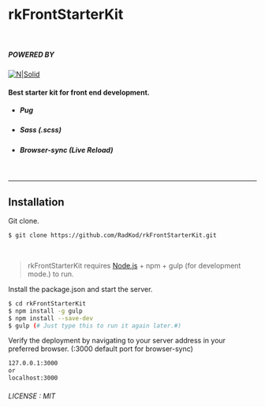#  rkFrontStarterKit

&nbsp;
##### POWERED BY
[![N|Solid](https://www.radkod.com/cdn/radkod_mail_imza.png)](https://www.radkod.com)

#### Best starter kit for front end development.

  - ##### Pug
  - ##### Sass (.scss)
  - ##### Browser-sync (Live Reload)
    &nbsp;
_________________________________________ 

## Installation

Git clone.

```sh
$ git clone https://github.com/RadKod/rkFrontStarterKit.git
```
&nbsp;
> rkFrontStarterKit requires [Node.js](https://nodejs.org/) + npm + gulp (for development mode.) to run.


Install the package.json and start the server.

```sh
$ cd rkFrontStarterKit
$ npm install -g gulp
$ npm install --save-dev
$ gulp (# Just type this to run it again later.#)
```

Verify the deployment by navigating to your server address in your preferred browser. (:3000 default port for browser-sync)

```sh
127.0.0.1:3000
or
localhost:3000
```
###### LICENSE : MIT
